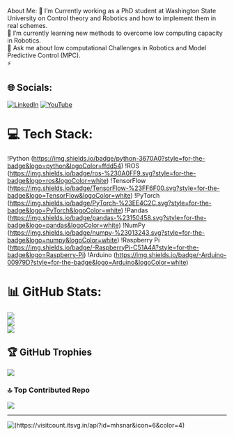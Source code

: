 About Me:
🔭 I’m Currently working as a PhD student at Washington State University on Control theory and Robotics and how to implement them in real schemes.<br>👯 I’m currently learning new methods to overcome low computing capacity in Robotics.<br>💬 Ask me about low computational Challenges in Robotics and Model Predictive Control (MPC).<br>⚡️


## 🌐 Socials:
[![LinkedIn](https://img.shields.io/badge/LinkedIn-%230077B5.svg?logo=linkedin&logoColor=white)](https://www.linkedin.com/in/mohsen-amiri-58663716a/)
[![YouTube](https://img.shields.io/badge/YouTube-%23FF0000.svg?logo=YouTube&logoColor=white)](https://youtube.com/@MohsenAmirii)


# 💻 Tech Stack:
!Python (https://img.shields.io/badge/python-3670A0?style=for-the-badge&logo=python&logoColor=ffdd54)
!ROS (https://img.shields.io/badge/ros-%230A0FF9.svg?style=for-the-badge&logo=ros&logoColor=white) 
!TensorFlow (https://img.shields.io/badge/TensorFlow-%23FF6F00.svg?style=for-the-badge&logo=TensorFlow&logoColor=white) !PyTorch (https://img.shields.io/badge/PyTorch-%23EE4C2C.svg?style=for-the-badge&logo=PyTorch&logoColor=white) 
!Pandas (https://img.shields.io/badge/pandas-%23150458.svg?style=for-the-badge&logo=pandas&logoColor=white) 
!NumPy (https://img.shields.io/badge/numpy-%23013243.svg?style=for-the-badge&logo=numpy&logoColor=white) 
!Raspberry Pi (https://img.shields.io/badge/-RaspberryPi-C51A4A?style=for-the-badge&logo=Raspberry-Pi)
!Arduino (https://img.shields.io/badge/-Arduino-00979D?style=for-the-badge&logo=Arduino&logoColor=white)
# 📊 GitHub Stats:
![](https://github-readme-stats.vercel.app/api?username=mhsnar&theme=dark&hide_border=false&include_all_commits=true&count_private=true)<br/>
![](https://github-readme-streak-stats.herokuapp.com/?user=mhsnar&theme=dark&hide_border=false)<br/>
![](https://github-readme-stats.vercel.app/api/top-langs/?username=mhsnar&theme=dark&hide_border=false&include_all_commits=true&count_private=true&layout=compact)

## 🏆 GitHub Trophies
![](https://github-profile-trophy.vercel.app/?username=mhsnar&theme=flat&no-frame=true&no-bg=true&margin-w=4)

### 🔝 Top Contributed Repo
![](https://github-contributor-stats.vercel.app/api?username=mhsnar&limit=5&theme=dark&combine_all_yearly_contributions=true)



---
![ (https://visitcount.itsvg.in/api?id=mhsnar&icon=6&color=4)](https://visitcount.itsvg.in)

<!-- Proudly created with GPRM ( https://gprm.itsvg.in ) -->
